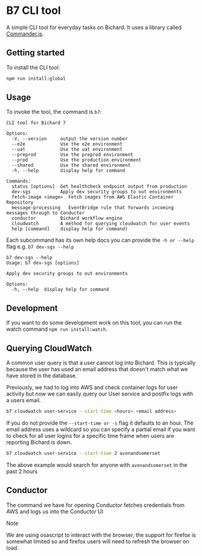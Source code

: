 # B7 CLI tool

A simple CLI tool for everyday tasks on Bichard. It uses a library called [Commander.js](https://github.com/tj/commander.js).

## Getting started

To install the CLI tool:

```bash
npm run install:global
```

## Usage

To invoke the tool, the command is `b7`:

```
CLI tool for Bichard 7

Options:
  -V, --version    	output the version number
  --e2e            	Use the e2e environment
  --uat            	Use the uat environment
  --preprod        	Use the preprod environment
  --prod           	Use the production environment
  --shared         	Use the shared environment
  -h, --help       	display help for command

Commands:
  status [options] 	Get healthcheck endpoint output from production
  dev-sgs          	Apply dev security groups to out environments
  fetch-image <image>  Fetch images from AWS Elastic Container Repository
  message-processing   EventBridge rule that forwards incoming messages through to Conductor
  conductor        	Bichard workflow engine
  cloudwatch       	A method for querying cloudwatch for user events
  help [command]   	display help for command)
```

Each subcommand has its own help docs you can provide the `-h or --help` flag e.g. `b7 dev-sgs --help`

```
b7 dev-sgs --help
Usage: b7 dev-sgs [options]

Apply dev security groups to out environments

Options:
  -h, --help  display help for command
```

## Development

If you want to do some development work on this tool, you can run the watch command `npm run install:watch`.

## Querying CloudWatch

A common user query is that a user cannot log into Bichard. This is typically because the user has used an email address that doesn't match what we have stored in the database.

Previously, we had to log into AWS and check container logs for user activity but now we can easily query our User service and postfix logs with a users email.

```bash
b7 cloudwatch user-service --start-time <hours> <email address>
```

If you do not provide the `--start-time or -s` flag it defaults to an hour.
The email address uses a wildcard so you can specify a partial email if you want to check for all user logins for a specific time frame when users are reporting Bichard is down.

```bash
b7 cloudwatch user-service --start-time 2 avonandsomerset
```

The above example would search for anyone with `avonandsomerset` in the past 2 hours

## Conductor

The command we have for opening Conductor fetches credentials from AWS and logs us into the Conductor UI

> [!NOTE]
> We are using osascript to interact with the browser, the support for firefox is somewhat limited so and firefox users will need to refresh the browser on load.
